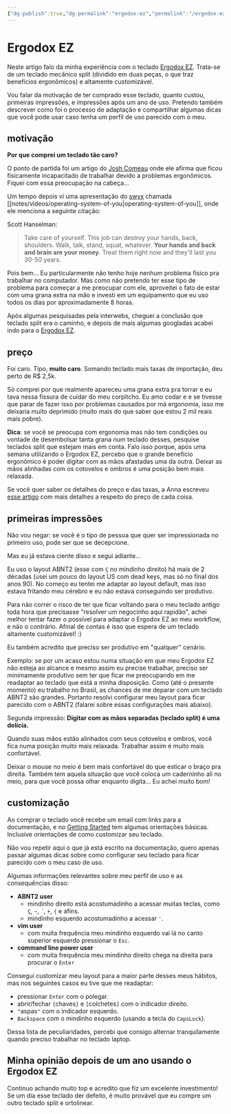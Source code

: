 ```yaml
---
{"dg-publish":true,"dg-permalink":"ergodox-ez","permalink":"/ergodox-ez/","dgHomeLink":true,"dgPassFrontmatter":false,"dgShowBacklinks":true,"dgShowLocalGraph":false}
---
```



# Ergodox EZ

Neste artigo falo da minha experiência com o teclado [Ergodox EZ](https://ergodox-ez.com/). Trata-se de um teclado mecânico split (dividido em duas peças, o que traz benefícios ergonômicos) e altamente customizável.

Vou falar da motivação de ter comprado esse teclado, quanto custou, primeiras impressões, e impressões após um ano de uso. Pretendo também descrever como foi o processo de adaptação e compartilhar algumas dicas que você pode usar caso tenha um perfil de uso parecido com o meu.


## motivação

**Por que comprei um teclado tão caro?**

O ponto de partida foi um artigo do [Josh Comeau](https://www.joshwcomeau.com/blog/hands-free-coding/) onde ele afirma que ficou fisicamente incapacitado de trabalhar devido a problemas ergonômicos. Fiquei com essa preocupação na cabeça...

Um tempo depois vi uma apresentação do [swyx](https://swyx.io/) chamada [[notes/videos/operating-system-of-you|operating-system-of-you]], onde ele menciona a seguinte citação:

Scott Hanselman:
> Take care of yourself. This job can destroy your hands, back, shoulders. Walk, talk, stand, squat, whatever. **Your hands and back and brain are your money**. Treat them right now and they'll last you 30-50 years.

Pois bem... Eu particularmente não tenho hoje nenhum problema físico pra trabalhar no computador. Mas como não pretendo ter esse tipo de problema para começar a me preocupar com ele, aproveitei o fato de estar com uma grana extra na mão e investi em um equipamento que eu uso todos os dias por aproximadamente 8 horas.

Após algumas pesquisadas pela interwebs, cheguei a conclusão que teclado split era o caminho, e depois de mais algumas googladas acabei indo para o [Ergodox EZ](https://ergodox-ez.com/).


## preço

Foi caro. Tipo, **muito caro**. Somando teclado mais taxas de importação, deu perto de R$ 2,5k.

Só comprei por que realmente apareceu uma grana extra pra torrar e eu tava nessa fissura de cuidar do meu corpitcho. Eu amo codar e e se tivesse que parar de fazer isso por problemas causados por má ergonomia, isso me deixaria muito deprimido (muito mais do que saber que estou 2 mil reais mais pobre).

**Dica**: se você se preocupa com ergonomia mas não tem condições ou vontade de desembolsar tanta grana num teclado desses, pesquise teclados split que estejam mais em conta. Falo isso porque, após uma semana utilizando o Ergodox EZ, percebo que o grande benefício ergonômico é poder digitar com as mãos afastadas uma da outra. Deixar as mãos alinhadas com os cotovelos e ombros é uma posição bem mais relaxada.

Se você quer saber os detalhes do preço e das taxas, a Anna escreveu [esse artigo](https://anna.flourishing.stream/pt-br/2021/03/03/importando-o-moonlander-mark-i/) com mais detalhes a respeito do preço de cada coisa.


## primeiras impressões

Não vou negar: se você é o tipo de pessoa que quer ser impressionada no primeiro uso, pode ser que se decepcione.

Mas eu já estava ciente disso e segui adiante...

Eu uso o layout ABNT2 (esse com `Ç` no mindinho direito) há mais de 2 décadas (usei um pouco do layout US com dead keys, mas só no final dos anos 90). No começo eu tentei me adaptar ao layout default, mas isso estava fritando meu cérebro e eu não estava conseguindo ser produtivo.

Para não correr o risco de ter que ficar voltando para o meu teclado antigo toda hora que precisasse "resolver um negocinho aqui rapidão", achei melhor tentar fazer o possível para adaptar o Ergodox EZ ao meu workflow, e não o contrário. Afinal de contas é isso que espera de um teclado altamente customizável! :)

Eu também acredito que preciso ser produtivo em "qualquer" cenário.

Exemplo: se por um acaso estou numa situação em que meu Ergodox EZ não esteja ao alcance e mesmo assim eu precise trabalhar, preciso ser minimamente produtivo sem ter que ficar me preocupando em me readaptar ao teclado que está a minha disposição. Como (até o presente momento) eu trabalho no Brasil, as chances de me deparar com um teclado ABNT2 são grandes. Portanto resolvi configurar meu layout para ficar parecido com o ABNT2 (falarei sobre essas configurações mais abaixo).

Segunda impressão: **Digitar com as mãos separadas (teclado split) é uma delícia.**

Quando suas mãos estão alinhados com seus cotovelos e ombros, você fica numa posição muito mais relaxada. Trabalhar assim é muito mais confortável.

Deixar o mouse no meio é bem mais confortável do que esticar o braço pra direita. Também tem aquela situação que você coloca um caderninho ali no meio, para que você possa olhar enquanto digita... Eu achei muito bom!


## customização

Ao comprar o teclado você recebe um email com links para a documentação, e no [Getting Started](https://ergodox-ez.com/pages/getting-started) tem algumas orientações básicas. Inclusive orientações de como customizar seu teclado.

Não vou repetir aqui o que já está escrito na documentação, quero apenas passar algumas dicas sobre como configurar seu teclado para ficar parecido com o meu caso de uso.

Algumas informações relevantes sobre meu perfil de uso e as consequências disso:

- **ABNT2 user**
    - mindinho direito está acostumadinho a acessar muitas teclas, como `Ç`, `~`, `´`, `+`, `{` e afins.
    - mindinho esquerdo acostumadinho a acessar `'`.
- **vim user**
    - com muita frequência meu mindinho esquerdo vai lá no canto superior esquerdo pressionar o `Esc`.
- **command line power user**
    - com muita frequência meu mindinho direito chega na direita para procurar o `Enter`

Consegui customizar meu layout para a maior parte desses meus hábitos, mas nos seguintes casos eu tive que me readaptar:

- pressionar `Enter` com o polegar.
- abrir/fechar `{`chaves`}` e `[`colchetes`]` com o indicador direito.
- `"`aspas`"` com o indicador esquerdo.
- `Backspace` com o mindinho esquerdo (usando a tecla do `CapsLock`).

Dessa lista de peculiaridades, percebi que consigo alternar tranquilamente quando preciso trabalhar no teclado laptop.


## Minha opinião depois de um ano usando o Ergodox EZ

Continuo achando muito top e acredito que fiz um excelente investimento! Se um dia esse teclado der defeito, é muito provável que eu compre um outro teclado split e ortolinear.


